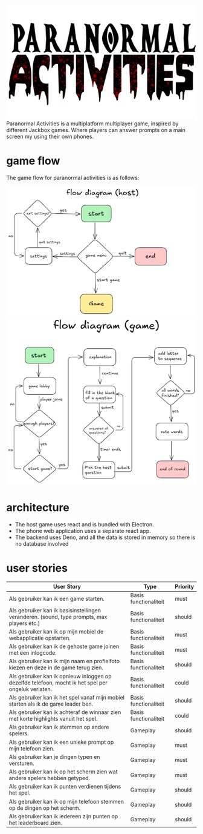![paranormal activities logo](/documentation/paranormal-logo.png)
Paranormal Activities is a multiplatform multiplayer game, inspired by different Jackbox games. Where players can answer prompts on a main screen my using their own phones.

# game flow
The game flow for paranormal activities is as follows:

![flow diagram host](/documentation/flow-diagram-host.png)
![flow diagram game](/documentation/flow-diagram-game.png)

# architecture
- The host game uses react and is bundled with Electron.
- The phone web application uses a separate react app.
- The backend uses Deno, and all the data is stored in memory so there is no database involved

# user stories

| User Story                                                                 | Type              | Priority |
|----------------------------------------------------------------------------|-------------------|----------|
| Als gebruiker kan ik een game starten.                                      | Basis functionaliteit | must     |
| Als gebruiker kan ik basisinstellingen veranderen. (sound, type prompts, max players etc.) | Basis functionaliteit | should   |
| Als gebruiker kan ik op mijn mobiel de webapplicatie opstarten.             | Basis functionaliteit | must     |
| Als gebruiker kan ik de gehoste game joinen met een inlogcode.              | Basis functionaliteit | must     |
| Als gebruiker kan ik mijn naam en profielfoto kiezen en deze in de game terug zien. | Basis functionaliteit | should   |
| Als gebruiker kan ik opnieuw inloggen op dezelfde telefoon, mocht ik het spel per ongeluk verlaten. | Basis functionaliteit | could    |
| Als gebruiker kan ik het spel vanaf mijn mobiel starten als ik de game leader ben. | Basis functionaliteit | should   |
| Als gebruiker kan ik achteraf de winnaar zien met korte highlights vanuit het spel. | Basis functionaliteit | could    |
| Als gebruiker kan ik stemmen op andere spelers.                             | Gameplay          | should   |
| Als gebruiker kan ik een unieke prompt op mijn telefoon zien.               | Gameplay          | must     |
| Als gebruiker kan je dingen typen en versturen.                             | Gameplay          | must     |
| Als gebruiker kan ik op het scherm zien wat andere spelers hebben getyped.  | Gameplay          | must     |
| Als gebruiker kan ik punten verdienen tijdens het spel.                     | Gameplay          | should   |
| Als gebruiker kan ik op mijn telefoon stemmen op de dingen op het scherm.   | Gameplay          | should   |
| Als gebruiker kan ik iedereen zijn punten op het leaderboard zien.          | Gameplay          | should   |


